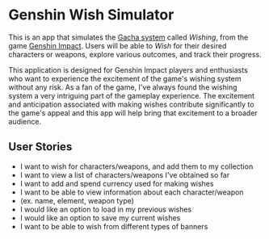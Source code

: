 # Genshin Wish Simulator

This is an app that simulates the 
[Gacha system](https://en.wikipedia.org/wiki/Gacha_game) called *Wishing*, 
from the game [Genshin Impact](https://en.wikipedia.org/wiki/Genshin_Impact).
Users will be able to *Wish* for their desired characters or weapons, 
explore various outcomes, and track their progress. 

This application is designed for Genshin Impact players 
and enthusiasts who want to experience the excitement of the 
game's wishing system without any risk. As a fan of the game, I've always found the wishing system a very intriguing part
of the gameplay experience. The excitement and anticipation associated with making 
wishes contribute significantly to the game's appeal and this app will help
bring that excitement to a broader audience.

## User Stories
- I want to wish for characters/weapons, and add them to my collection
- I want to view a list of characters/weapons I've obtained so far
- I want to add and spend currency used for making wishes
- I want to be able to view information about each character/weapon 
- (ex. name, element, weapon type)
- I would like an option to load in my previous wishes
- I would like an option to save my current wishes 
- I want to be able to wish from different types of banners